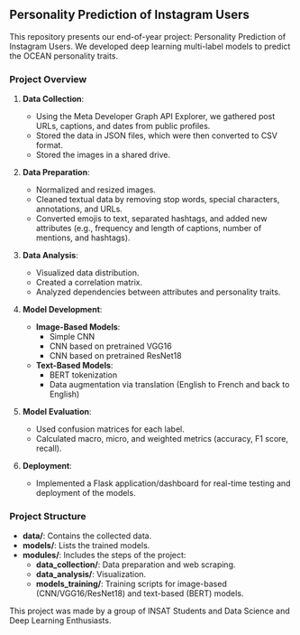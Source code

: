 ## Personality Prediction of Instagram Users

This repository presents our end-of-year project: Personality Prediction of Instagram Users. We developed deep learning multi-label models to predict the OCEAN personality traits.

### Project Overview

1. **Data Collection**:
   - Using the Meta Developer Graph API Explorer, we gathered post URLs, captions, and dates from public profiles.
   - Stored the data in JSON files, which were then converted to CSV format.
   - Stored the images in a shared drive.

2. **Data Preparation**:
   - Normalized and resized images.
   - Cleaned textual data by removing stop words, special characters, annotations, and URLs.
   - Converted emojis to text, separated hashtags, and added new attributes (e.g., frequency and length of captions, number of mentions, and hashtags).

3. **Data Analysis**:
   - Visualized data distribution.
   - Created a correlation matrix.
   - Analyzed dependencies between attributes and personality traits.

4. **Model Development**:
   - **Image-Based Models**:
     - Simple CNN
     - CNN based on pretrained VGG16
     - CNN based on pretrained ResNet18
   - **Text-Based Models**:
     - BERT tokenization
     - Data augmentation via translation (English to French and back to English)

5. **Model Evaluation**:
   - Used confusion matrices for each label.
   - Calculated macro, micro, and weighted metrics (accuracy, F1 score, recall).

6. **Deployment**:
   - Implemented a Flask application/dashboard for real-time testing and deployment of the models.

### Project Structure

- **data/**: Contains the collected data.
- **models/**: Lists the trained models.
- **modules/**: Includes the steps of the project:
  - **data_collection/**: Data preparation and web scraping.
  - **data_analysis/**: Visualization.
  - **models_training/**: Training scripts for image-based (CNN/VGG16/ResNet18) and text-based (BERT) models.

This project  was  made  by a group of INSAT Students and  Data Science and Deep Learning Enthusiasts.
